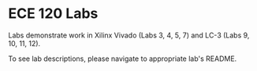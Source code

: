 # ECE 120 Labs

Labs demonstrate work in Xilinx Vivado (Labs 3, 4, 5, 7) and LC-3 (Labs 9, 10, 11, 12).

To see lab descriptions, please navigate to appropriate lab's README.
